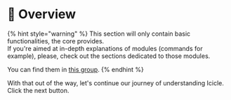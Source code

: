 # 🧠 Overview

{% hint style="warning" %}
This section will only contain basic functionalities, the core provides.\
If you're aimed at in-depth explanations of modules (commands for example), please, check out the sections dedicated to those modules.

You can find them in [this group](broken-reference).
{% endhint %}

With that out of the way, let's continue our journey of understanding Icicle. Click the next button.
